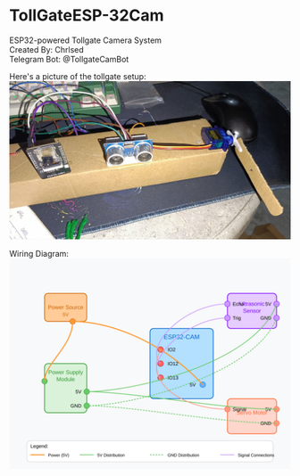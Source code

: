 # TollGateESP-32Cam

ESP32-powered Tollgate Camera System <br>
Created By: Chrlsed <br>
Telegram Bot: @TollgateCamBot <br>

Here's a picture of the tollgate setup:
![Sample Output](images/sample.jpg)  

Wiring Diagram:
![Sample Output](esp32-wiring-diagram-svg.svg)  



